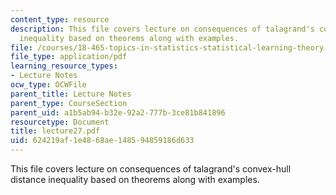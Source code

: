 ```yaml
---
content_type: resource
description: This file covers lecture on consequences of talagrand's convex-hull distance
  inequality based on theorems along with examples.
file: /courses/18-465-topics-in-statistics-statistical-learning-theory-spring-2007/624219af1e4868ae148594859186d633_lecture27.pdf
file_type: application/pdf
learning_resource_types:
- Lecture Notes
ocw_type: OCWFile
parent_title: Lecture Notes
parent_type: CourseSection
parent_uid: a1b5ab94-b32e-92a2-777b-3ce81b841896
resourcetype: Document
title: lecture27.pdf
uid: 624219af-1e48-68ae-1485-94859186d633
---
```

This file covers lecture on consequences of talagrand's convex-hull distance inequality based on theorems along with examples.

